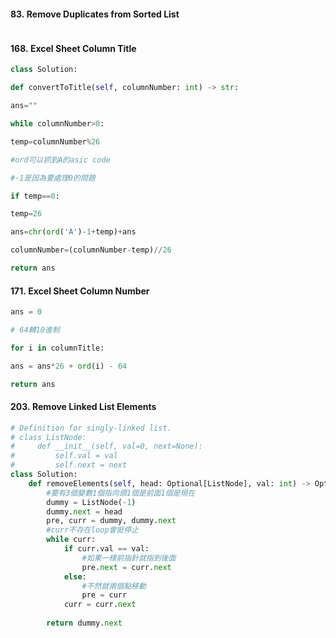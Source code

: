 #### 83. Remove Duplicates from Sorted List
```Python

```

#### 168. Excel Sheet Column Title

```python
class Solution:

def convertToTitle(self, columnNumber: int) -> str:

ans=""

while columnNumber>0:

temp=columnNumber%26

#ord可以抓到A的asic code

#-1是因為要處理0的問題

if temp==0:

temp=26

ans=chr(ord('A')-1+temp)+ans

columnNumber=(columnNumber-temp)//26

return ans
```

#### 171. Excel Sheet Column Number
```python
ans = 0

# 64轉10進制

for i in columnTitle:

ans = ans*26 + ord(i) - 64

return ans
```

#### 203. Remove Linked List Elements
```python
# Definition for singly-linked list.
# class ListNode:
#     def __init__(self, val=0, next=None):
#         self.val = val
#         self.next = next
class Solution:
    def removeElements(self, head: Optional[ListNode], val: int) -> Optional[ListNode]:
        #要有3個變數1個指向頭1個是前面1個是現在
        dummy = ListNode(-1)
        dummy.next = head
        pre, curr = dummy, dummy.next
        #curr不存在loop會挺停止
        while curr:
            if curr.val == val:
                #如果一樣前指針就指到後面
                pre.next = curr.next
            else:
                #不然就兩個點移動
                pre = curr
            curr = curr.next
        
        return dummy.next
